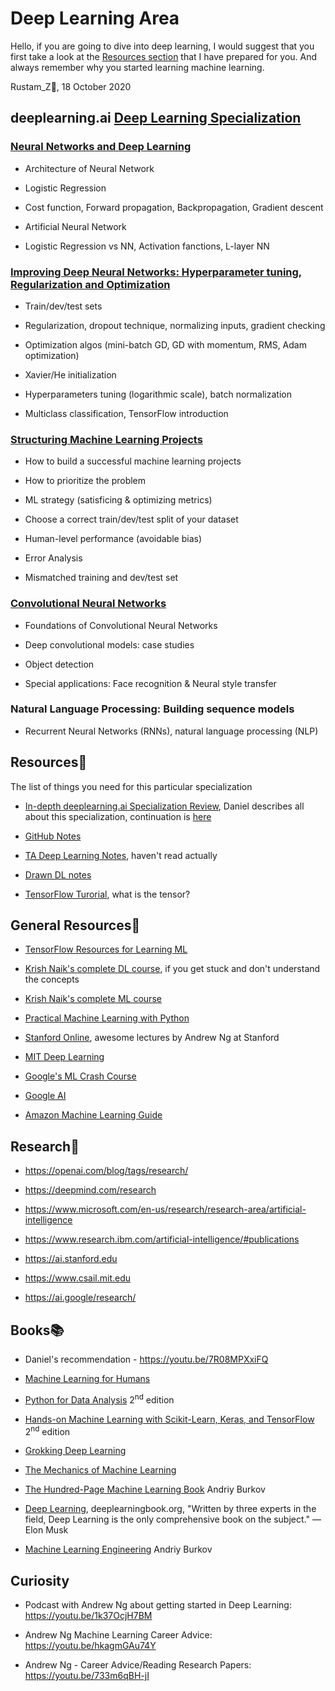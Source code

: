 # Deep Learning Area

Hello, if you are going to dive into deep learning, I would suggest that you first take a look at the [Resources section](#Resources) that I have prepared for you. And always remember why you started learning machine learning.

Rustam_Z🚀, 18 October 2020

## deeplearning.ai [Deep Learning Specialization](https://www.coursera.org/specializations/deep-learning)

### [Neural Networks and Deep Learning](https://www.coursera.org/learn/neural-networks-deep-learning)
  - Architecture of Neural Network

  - Logistic Regression

  - Cost function, Forward propagation, Backpropagation, Gradient descent

  - Artificial Neural Network

  - Logistic Regression vs NN, Activation fanctions, L-layer NN

### [Improving Deep Neural Networks: Hyperparameter tuning, Regularization and Optimization](https://www.coursera.org/learn/deep-neural-network)
  - Train/dev/test sets

  - Regularization, dropout technique, normalizing inputs, gradient checking

  - Optimization algos (mini-batch GD, GD with momentum, RMS, Adam optimization)

  - Xavier/He initialization

  - Hyperparameters tuning (logarithmic scale), batch normalization

  - Multiclass classification, TensorFlow introduction

### [Structuring Machine Learning Projects](https://www.coursera.org/learn/machine-learning-projects)
  - How to build a successful machine learning projects

  - How to prioritize the problem

  - ML strategy (satisficing & optimizing metrics)

  - Choose a correct train/dev/test split of your dataset

  - Human-level performance (avoidable bias)

  - Error Analysis

  - Mismatched training and dev/test set

### [Convolutional Neural Networks](https://www.coursera.org/learn/convolutional-neural-networks)
  - Foundations of Convolutional Neural Networks

  - Deep convolutional models: case studies
  
  - Object detection

  - Special applications: Face recognition & Neural style transfer

### Natural Language Processing: Building sequence models
  -  Recurrent Neural Networks (RNNs), natural language processing (NLP)


## Resources📄
The list of things you need for this particular specialization

- [In-depth deeplearning.ai Specialization Review](https://youtu.be/ICMtmjRg0-Y), Daniel describes all about this specialization, continuation is [here](https://youtu.be/LJZIqYlKsWo)

- [GitHub Notes](https://github.com/mbadry1/DeepLearning.ai-Summary)

- [TA Deep Learning Notes](https://yiqiaoyin.files.wordpress.com/2018/02/deep-learning-notes.pdf), haven't read actually

- [Drawn DL notes](https://www.slideshare.net/TessFerrandez/notes-from-coursera-deep-learning-courses-by-andrew-ng)

- [TensorFlow Turorial](https://www.tensorflow.org/guide/tensor), what is the tensor?


## General Resources🔗
- [TensorFlow Resources for Learning ML](https://www.tensorflow.org/resources/learn-ml)

- [Krish Naik's complete DL course](https://www.youtube.com/playlist?list=PLZoTAELRMXVPGU70ZGsckrMdr0FteeRUi), if you get stuck and don't understand the concepts

- [Krish Naik's complete ML course](https://www.youtube.com/playlist?list=PLZoTAELRMXVPBTrWtJkn3wWQxZkmTXGwe)

- [Practical Machine Learning with Python](https://www.youtube.com/playlist?list=PLQVvvaa0QuDfKTOs3Keq_kaG2P55YRn5v)

- [Stanford Online](https://www.youtube.com/user/stanfordonline), awesome lectures by Andrew Ng at Stanford

- [MIT Deep Learning](http://introtodeeplearning.com/)

- [Google's ML Crash Course](https://developers.google.com/machine-learning/crash-course)

- [Google AI](https://ai.google/education)

- [Amazon Machine Learning Guide](https://docs.aws.amazon.com/machine-learning/latest/dg/machinelearning-dg.pdf)


## Research🔬
- https://openai.com/blog/tags/research/

- https://deepmind.com/research

- https://www.microsoft.com/en-us/research/research-area/artificial-intelligence

- https://www.research.ibm.com/artificial-intelligence/#publications

- https://ai.stanford.edu

- https://www.csail.mit.edu

- https://ai.google/research/


## Books📚
- Daniel's recommendation - https://youtu.be/7R08MPXxiFQ

- [Machine Learning for Humans](https://everythingcomputerscience.com/books/Machine%20Learning%20for%20Humans.pdf)

- [Python for Data Analysis](https://t.me/dsproglib/902) 2<sup>nd</sup> edition

- [Hands-on Machine Learning with Scikit-Learn, Keras, and TensorFlow](https://t.me/progbook2/457) 2<sup>nd</sup> edition

- [Grokking Deep Learning](https://t.me/progbook2/216)

- [The Mechanics of Machine Learning](https://mlbook.explained.ai/)

- [The Hundred-Page Machine Learning Book](https://t.me/progbook2/121) Andriy Burkov

- [Deep Learning](https://t.me/progbook/61), deeplearningbook.org, "Written by three experts in the field, Deep Learning is the only comprehensive book on the subject."
—Elon Musk

- [Machine Learning Engineering](https://t.me/progbook2/603) Andriy Burkov

## Curiosity
- Podcast with Andrew Ng about getting started in Deep Learning: https://youtu.be/1k37OcjH7BM

- Andrew Ng Machine Learning Career Advice: https://youtu.be/hkagmGAu74Y

- Andrew Ng - Career Advice/Reading Research Papers: https://youtu.be/733m6qBH-jI